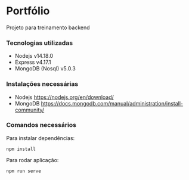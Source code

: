# Portfólio

Projeto para treinamento backend

### Tecnologias utilizadas

- Nodejs v14.18.0
- Express v4.17.1
- MongoDB (Nosql) v5.0.3


### Instalações necessárias
- Nodejs https://nodejs.org/en/download/
- MongoDB https://docs.mongodb.com/manual/administration/install-community/

### Comandos necessários

Para instalar dependências:
```
npm install
```
Para rodar aplicação:
```
npm run serve
```

